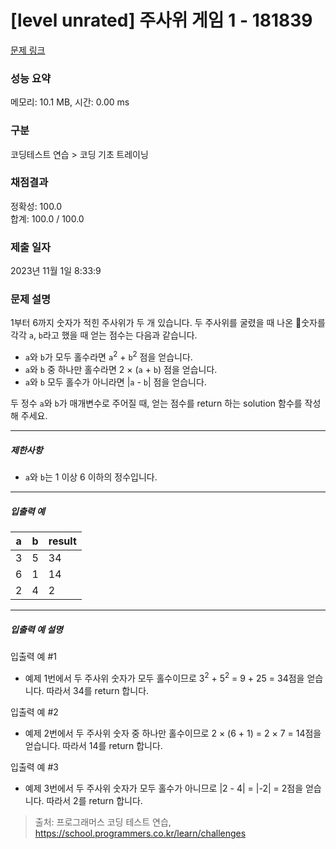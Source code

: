 # [level unrated] 주사위 게임 1 - 181839 

[문제 링크](https://school.programmers.co.kr/learn/courses/30/lessons/181839) 

### 성능 요약

메모리: 10.1 MB, 시간: 0.00 ms

### 구분

코딩테스트 연습 > 코딩 기초 트레이닝

### 채점결과

정확성: 100.0<br/>합계: 100.0 / 100.0

### 제출 일자

2023년 11월 1일 8:33:9

### 문제 설명

<p>1부터 6까지 숫자가 적힌 주사위가 두 개 있습니다. 두 주사위를 굴렸을 때 나온 숫자를 각각 <code>a</code>, <code>b</code>라고 했을 때 얻는 점수는 다음과 같습니다.</p>

<ul>
<li><code>a</code>와 <code>b</code>가 모두 홀수라면 <code>a</code><sup>2</sup> + <code>b</code><sup>2</sup> 점을 얻습니다.</li>
<li><code>a</code>와 <code>b</code> 중 하나만 홀수라면 2 × (<code>a</code> + <code>b</code>) 점을 얻습니다.</li>
<li><code>a</code>와 <code>b</code> 모두 홀수가 아니라면 |<code>a</code> - <code>b</code>| 점을 얻습니다.</li>
</ul>

<p>두 정수 <code>a</code>와 <code>b</code>가 매개변수로 주어질 때, 얻는 점수를 return 하는 solution 함수를 작성해 주세요.</p>

<hr>

<h5>제한사항</h5>

<ul>
<li><code>a</code>와 <code>b</code>는 1 이상 6 이하의 정수입니다.</li>
</ul>

<hr>

<h5>입출력 예</h5>
<table class="table">
        <thead><tr>
<th>a</th>
<th>b</th>
<th>result</th>
</tr>
</thead>
        <tbody><tr>
<td>3</td>
<td>5</td>
<td>34</td>
</tr>
<tr>
<td>6</td>
<td>1</td>
<td>14</td>
</tr>
<tr>
<td>2</td>
<td>4</td>
<td>2</td>
</tr>
</tbody>
      </table>
<hr>

<h5>입출력 예 설명</h5>

<p>입출력 예 #1</p>

<ul>
<li>예제 1번에서 두 주사위 숫자가 모두 홀수이므로 3<sup>2</sup> + 5<sup>2</sup> = 9 + 25 = 34점을 얻습니다. 따라서 34를 return 합니다.</li>
</ul>

<p>입출력 예 #2</p>

<ul>
<li>예제 2번에서 두 주사위 숫자 중 하나만 홀수이므로 2 × (6 + 1) = 2 × 7 = 14점을 얻습니다. 따라서 14를 return 합니다.</li>
</ul>

<p>입출력 예 #3</p>

<ul>
<li>예제 3번에서 두 주사위 숫자가 모두 홀수가 아니므로 |2 - 4| = |-2| = 2점을 얻습니다. 따라서 2를 return 합니다.</li>
</ul>


> 출처: 프로그래머스 코딩 테스트 연습, https://school.programmers.co.kr/learn/challenges